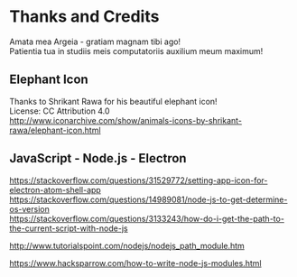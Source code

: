 # Thanks and Credits

Amata mea Argeia - gratiam magnam tibi ago!  
Patientia tua in studiis meis computatoriis auxilium meum maximum!  

## Elephant Icon

Thanks to Shrikant Rawa for his beautiful elephant icon!  
License: CC Attribution 4.0  
http://www.iconarchive.com/show/animals-icons-by-shrikant-rawa/elephant-icon.html  

## JavaScript - Node.js - Electron

https://stackoverflow.com/questions/31529772/setting-app-icon-for-electron-atom-shell-app  
https://stackoverflow.com/questions/14989081/node-js-to-get-determine-os-version  
https://stackoverflow.com/questions/3133243/how-do-i-get-the-path-to-the-current-script-with-node-js  

http://www.tutorialspoint.com/nodejs/nodejs_path_module.htm  

https://www.hacksparrow.com/how-to-write-node-js-modules.html  
